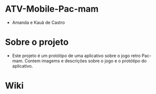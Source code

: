 # ATV-Mobile-Pac-mam
- Amanda e Kauä de Castro<br>
# Sobre o projeto
- Este projeto é um protótipo de uma aplicativo sobre o jogo retro Pac-mam. Contem imagems e descrições sobre o jogo e o protótipo do aplicativo.
#  Wiki
